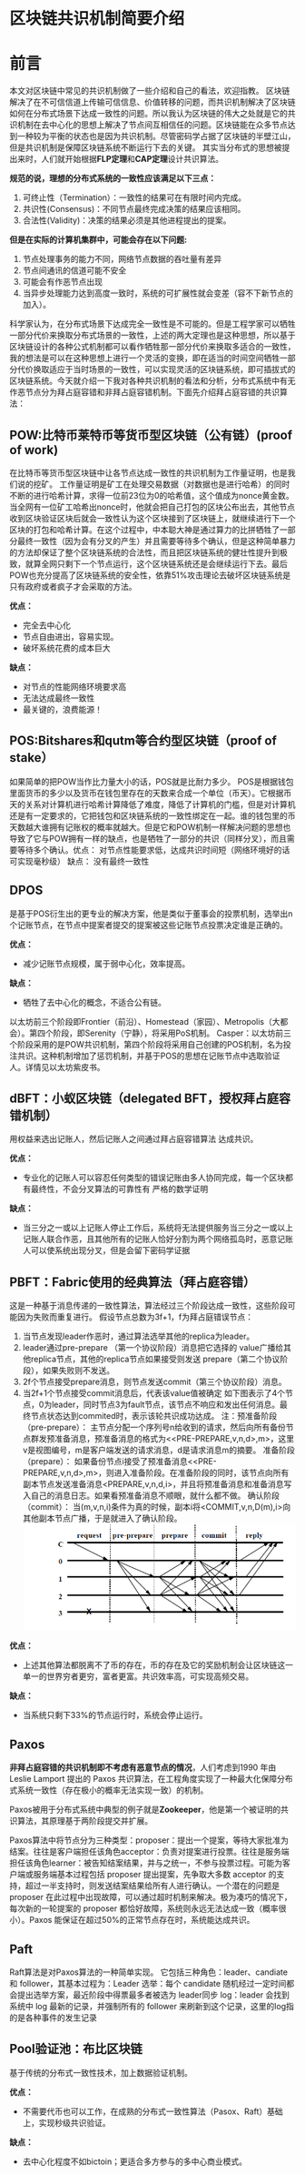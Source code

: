 # 区块链共识机制简要介绍

# 前言
本文对区块链中常见的共识机制做了一些介绍和自己的看法，欢迎指教。
区块链解决了在不可信信道上传输可信信息、价值转移的问题，而共识机制解决了区块链如何在分布式场景下达成一致性的问题。所以我认为区块链的伟大之处就是它的共识机制在去中心化的思想上解决了节点间互相信任的问题。区块链能在众多节点达到一种较为平衡的状态也是因为共识机制。尽管密码学占据了区块链的半壁江山，但是共识机制是保障区块链系统不断运行下去的关键。
其实当分布式的思想被提出来时，人们就开始根据**FLP定理**和**CAP定理**设计共识算法。

**规范的说，理想的分布式系统的一致性应该满足以下三点：**
1. 可终止性（Termination）：一致性的结果可在有限时间内完成。
2. 共识性(Consensus)：不同节点最终完成决策的结果应该相同。
3. 合法性(Validity)：决策的结果必须是其他进程提出的提案。

**但是在实际的计算机集群中，可能会存在以下问题:**
1. 节点处理事务的能力不同，网络节点数据的吞吐量有差异
2. 节点间通讯的信道可能不安全
3. 可能会有作恶节点出现
4. 当异步处理能力达到高度一致时，系统的可扩展性就会变差（容不下新节点的加入）。

科学家认为，在分布式场景下达成完全一致性是不可能的。但是工程学家可以牺牲一部分代价来换取分布式场景的一致性，上述的两大定理也是这种思想，所以基于区块链设计的各种公式机制都可以看作牺牲那一部分代价来换取多适合的一致性，我的想法是可以在这种思想上进行一个灵活的变换，即在适当的时间空间牺牲一部分代价换取适应于当时场景的一致性，可以实现灵活的区块链系统，即可插拔式的区块链系统。今天就介绍一下我对各种共识机制的看法和分析，分布式系统中有无作恶节点分为拜占庭容错和非拜占庭容错机制。下面先介绍拜占庭容错的共识算法：

## POW:比特币莱特币等货币型区块链（公有链）(proof of work)
在比特币等货币型区块链中让各节点达成一致性的共识机制为工作量证明，也是我们说的挖矿。
工作量证明是矿工在处理交易数据（对数据也是进行哈希）的同时不断的进行哈希计算，求得一位前23位为0的哈希值，这个值成为nonce黄金数。当全网有一位矿工哈希出nonce时，他就会把自己打包的区块公布出去，其他节点收到区块验证区块后就会一致性认为这个区块接到了区块链上，就继续进行下一个区块的打包和哈希计算。在这个过程中，中本聪大神是通过算力的比拼牺牲了一部分最终一致性（因为会有分叉的产生）并且需要等待多个确认，但是这种简单暴力的方法却保证了整个区块链系统的合法性，而且把区块链系统的健壮性提升到极致，就算全网只剩下一个节点运行，这个区块链系统还是会继续运行下去。最后POW也充分提高了区块链系统的安全性，依靠51%攻击理论去破坏区块链系统是只有政府或者疯子才会采取的方法。

**优点：**
- 完全去中心化
- 节点自由进出，容易实现。
- 破坏系统花费的成本巨大

**缺点：**
- 对节点的性能网络环境要求高
- 无法达成最终一致性
- 最关键的，浪费能源！

## POS:Bitshares和qutm等合约型区块链（proof of stake）
如果简单的把POW当作比力量大小的话，POS就是比耐力多少。
POS是根据钱包里面货币的多少以及货币在钱包里存在的天数来合成一个单位（币天）。它根据币天的关系对计算机进行哈希计算降低了难度，降低了计算机的门槛，但是对计算机还是有一定要求的，它把钱包和区块链系统的一致性绑定在一起。谁的钱包里的币天数越大谁拥有记账权的概率就越大。但是它和POW机制一样解决问题的思想也导致了它与POW拥有一样的缺点，也是牺牲了一部分的共识（同样分叉），而且需要等待多个确认。优点：
对节点性能要求低，达成共识时间短（网络环境好的话可实现毫秒级） 缺点：
没有最终一致性

## DPOS
是基于POS衍生出的更专业的解决方案，他是类似于董事会的投票机制，选举出n个记账节点，在节点中提案者提交的提案被这些记账节点投票决定谁是正确的。

**优点：**
- 减少记账节点规模，属于弱中心化，效率提高。

**缺点：**
- 牺牲了去中心化的概念，不适合公有链。

以太坊前三个阶段即Frontier（前沿）、Homestead（家园）、Metropolis（大都会）。第四个阶段，即Serenity（宁静），将采用PoS机制。
Casper：以太坊前三个阶段采用的是POW共识机制，第四个阶段将采用自己创建的POS机制，名为投注共识。这种机制增加了惩罚机制，并基于POS的思想在记账节点中选取验证人。详情见以太坊紫皮书。

## dBFT：小蚁区块链（delegated BFT，授权拜占庭容错机制）
用权益来选出记账人，然后记账人之间通过拜占庭容错算法 达成共识。

**优点：**
- 专业化的记账人可以容忍任何类型的错误记账由多人协同完成，每一个区块都有最终性，不会分叉算法的可靠性有 严格的数学证明

**缺点：**
- 当三分之一或以上记账人停止工作后，系统将无法提供服务当三分之一或以上记账人联合作恶，且其他所有的记账人恰好分割为两个网络孤岛时，恶意记账人可以使系统出现分叉，但是会留下密码学证据

## PBFT：Fabric使用的经典算法（拜占庭容错）
这是一种基于消息传递的一致性算法，算法经过三个阶段达成一致性，这些阶段可能因为失败而重复进行。
假设节点总数为3f+1，f为拜占庭错误节点：
1. 当节点发现leader作恶时，通过算法选举其他的replica为leader。
2. leader通过pre-prepare （第一个协议阶段）消息把它选择的 value广播给其他replica节点，其他的replica节点如果接受则发送 prepare（第二个协议阶段），如果失败则不发送。
3. 2f个节点接受prepare消息，则节点发送commit（第三个协议阶段）消息。
4. 当2f+1个节点接受commit消息后，代表该value值被确定 如下图表示了4个节点，0为leader，同时节点3为fault节点，该节点不响应和发出任何消息。最终节点状态达到commited时，表示该轮共识成功达成。 注：预准备阶段（pre-prepare）： 主节点分配一个序列号n给收到的请求，然后向所有备份节点群发预准备消息，预准备消息的格式为<<PRE-PREPARE,v,n,d>,m>，这里v是视图编号，m是客户端发送的请求消息，d是请求消息m的摘要。 准备阶段（prepare）： 如果备份节点i接受了预准备消息<<PRE-PREPARE,v,n,d>,m>，则进入准备阶段。在准备阶段的同时，该节点向所有副本节点发送准备消息<PREPARE,v,n,d,i>，并且将预准备消息和准备消息写入自己的消息日志。如果看预准备消息不顺眼，就什么都不做。 确认阶段（commit）： 当(m,v,n,i)条件为真的时候，副本i将<COMMIT,v,n,D(m),i>向其他副本节点广播，于是就进入了确认阶段。
![PBFT阶段示意图](media/区块链共识机制简要介绍-PBFT阶段示意图.png)

**优点：**
- 上述其他算法都脱离不了币的存在，币的存在及它的奖励机制会让区块链这一单一的世界穷者更穷，富者更富。共识效率高，可实现高频交易。

**缺点：**
- 当系统只剩下33%的节点运行时，系统会停止运行。

## Paxos
**非拜占庭容错的共识机制即不考虑有恶意节点的情况**，人们考虑到1990 年由 Leslie Lamport 提出的 Paxos 共识算法，在工程角度实现了一种最大化保障分布式系统一致性（存在极小的概率无法实现一致）的机制。

Paxos被用于分布式系统中典型的例子就是**Zookeeper**，他是第一个被证明的共识算法，其原理基于两阶段提交并扩展。

Paxos算法中将节点分为三种类型：proposer：提出一个提案，等待大家批准为结案。往往是客户端担任该角色acceptor：负责对提案进行投票。往往是服务端担任该角色learner：被告知结案结果，并与之统一，不参与投票过程。可能为客户端或服务端基本过程包括 proposer 提出提案，先争取大多数 acceptor 的支持，超过一半支持时，则发送结案结果给所有人进行确认。一个潜在的问题是 proposer 在此过程中出现故障，可以通过超时机制来解决。极为凑巧的情况下，每次新的一轮提案的 proposer 都恰好故障，系统则永远无法达成一致（概率很小）。Paxos 能保证在超过50%的正常节点存在时，系统能达成共识。

## Paft
Raft算法是对Paxos算法的一种简单实现。
它包括三种角色：leader、candiate 和 follower，其基本过程为：Leader 选举：每个 candidate 随机经过一定时间都会提出选举方案，最近阶段中得票最多者被选为 leader同步 log：leader 会找到系统中 log 最新的记录，并强制所有的 follower 来刷新到这个记录，这里的log指的是各种事件的发生记录

## Pool验证池：布比区块链
基于传统的分布式一致性技术，加上数据验证机制。

**优点：**
- 不需要代币也可以工作，在成熟的分布式一致性算法（Pasox、Raft）基础上，实现秒级共识验证。

**缺点：**
- 去中心化程度不如bictoin；更适合多方参与的多中心商业模式。

